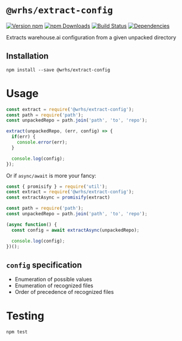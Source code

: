 # `@wrhs/extract-config`

[![Version npm](https://img.shields.io/npm/v/@wrhs/extract-config.svg?style=flat-square)](https://www.npmjs.com/package/@wrhs/extract-config)
[![npm Downloads](https://img.shields.io/npm/dm/@wrhs/extract-config.svg?style=flat-square)](https://npmcharts.com/compare/@wrhs/extract-config?minimal=true)
[![Build Status](https://travis-ci.com/warehouseai/extract-config.svg?branch=master)](https://travis-ci.com/warehouseai/extract-config)
[![Dependencies](https://img.shields.io/david/@wrhs/extract-config.svg?style=flat-square)](https://david-dm.org/@wrhs/extract-config)

Extracts warehouse.ai configuration from a given unpacked directory

## Installation

```
npm install --save @wrhs/extract-config
```

# Usage

```js
const extract = require('@wrhs/extract-config');
const path = require('path');
const unpackedRepo = path.join('path', 'to', 'repo');

extract(unpackedRepo, (err, config) => {
  if(err) {
    console.error(err);
  }

  console.log(config);
});
```

Or if `async/await` is more your fancy:

```js
const { promisify } = require('util');
const extract = require('@wrhs/extract-config');
const extractAsync = promisify(extract)

const path = require('path');
const unpackedRepo = path.join('path', 'to', 'repo');

(async function() {
  const config = await extractAsync(unpackedRepo);

  console.log(config);
})();

```

## `config` specification

- Enumeration of possible values
- Enumeration of recognized files
- Order of precedence of recognized files

# Testing

```
npm test
```
